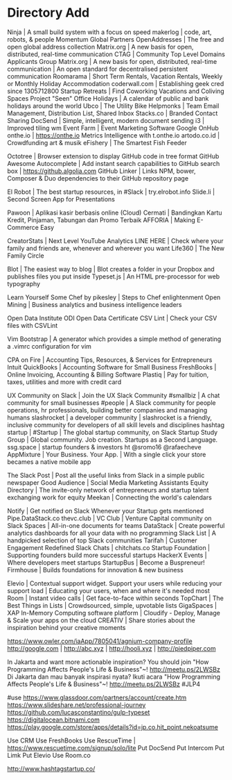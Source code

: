 Directory Add
=============

Ninja | A small build system with a focus on speed
makerlog | code, art, robots, & people
Momentum Global Partners
OpenAddresses | The free and open global address collection
Matrix.org | A new basis for open, distributed, real-time communication
CTAG | Community Top Level Domains Applicants Group
Matrix.org | A new basis for open, distributed, real-time communication | An open standard for decentralised persistent communication
Roomarama | Short Term Rentals, Vacation Rentals, Weekly or Monthly Holiday Accommodation
coderwall.com | Establishing geek cred since 1305712800
Startup Retreats | Find Coworking Vacations and Coliving Spaces
Project "Seen"
Office Holidays | A calendar of public and bank holidays around the world
Ubco | The Utility Bike
Helpmonks | Team Email Management, Distribution List, Shared Inbox
Stacks.co | Branded Contact Sharing
DocSend | Simple, intelligent, modern document sending
i3 | Improved tiling wm
Event Farm | Event Marketing Software
Google OnHub
onthe.io | https://onthe.io
  Metrics Intelligence with t.onthe.io
artodo.co.id | Crowdfunding art & musik
eFishery | The Smartest Fish Feeder

Octotree | Browser extension to display GitHub code in tree format
GitHub Awesome Autocomplete | Add instant search capabilities to GitHub search box | https://github.algolia.com
GitHub Linker | Links NPM, bower, Composer & Duo dependencies to their GitHub repository page

El Robot | The best startup resources, in #Slack | try.elrobot.info
Slide.li | Second Screen App for Presentations

Pawoon | Aplikasi kasir berbasis online (Cloud)
Cermati | Bandingkan Kartu Kredit, Pinjaman, Tabungan dan Promo Terbaik
AFFORIA | Making E-Commerce Easy

CreatorStats | Next Level YouTube Analytics
LINE HERE | Check where your family and friends are, whenever and wherever you want
Life360 | The New Family Circle

Blot | The easiest way to blog | Blot creates a folder in your Dropbox and publishes files you put inside
Typeset.js | An HTML pre-processor for web typography

Learn Yourself Some Chef by pikesley | Steps to Chef enlightenment
Open Mining | Business analytics and business intelligence leaders

Open Data Institute
  ODI Open Data Certificate
CSV Lint | Check your CSV files with CSVLint

Vim Bootstrap | A generator which provides a simple method of generating a .vimrc configuration for vim

CPA on Fire | Accounting Tips, Resources, & Services for Entrepreneurs
Intuit QuickBooks | Accounting Software for Small Business
FreshBooks | Online Invoicing, Accounting & Billing Software
Plastiq | Pay for tuition, taxes, utilities and more with credit card

UX Community on Slack | Join the UX Slack Community
#smallbiz | A chat community for small businesses
#people | A Slack community for people operations, hr professionals, building better companies and managing humans
slashrocket | a developer community | slashrocket is a friendly, inclusive community for developers of all skill levels and disciplines
hashtag startup | #Startup | The global startup community, on Slack
Startup Study Group | Global community. Job creation. Startups as a Second Language.
  ssg.space | startup founders & investors ht @sromo16 @rafaecheve
AppMixture | Your Business. Your App. | With a single click your store becames a native mobile app

The Slack Post | Post all the useful links from Slack in a simple public newspaper
Good Audience | Social Media Marketing Assistants
Equity Directory | The invite-only network of entrepreneurs and startup talent exchanging work for equity
Meekan | Connecting the world's calendars

Notify | Get notified on Slack Whenever your Startup gets mentioned
Pipe.DataStack.co
thevc.club | VC Club | Venture Capital community on Slack
Spaces | All-in-one documents for teams
DataStack | Create powerful analytics dashboards for all your data with no programming
Slack List | A handpicked selection of top Slack communities
Tarifah | Customer Engagement Redefined
Slack Chats | chitchats.co
Startup Foundation | Supporting founders build more successful startups
HackerX Events | Where developers meet startups
StartupBus | Become a Buspreneur!
Firmhouse | Builds foundations for innovation & new business


Elevio | Contextual support widget. Support your users while reducing your support load | Educating your users, when and where it's needed most
Room | Instant video calls | Get face-to-face within seconds
TopChart | The Best Things in Lists | Crowdsourced, simple, upvotable lists
GigaSpaces | XAP In-Memory Computing software platform | Cloudify - Deploy, Manage & Scale your apps on the cloud
CREATIV | Share stories about the inspiration behind your creative moments




https://www.owler.com/iaApp/7805041/agnium-company-profile
http://google.com | http://abc.xyz | http://hooli.xyz | http://piedpiper.com

In Jakarta and want more actionable inspiration? You should join "How Programming Affects People's Life & Business"~! http://meetu.ps/2LWSBz
Di Jakarta dan mau banyak inspirasi nyata? Ikuti acara "How Programming Affects People's Life & Business"~! http://meetu.ps/2LWSBz #JLP4




#use
https://www.glassdoor.com/partners/account/create.htm
https://www.slideshare.net/professional-journey
https://github.com/lucasconstantino/gulp-typeset
https://digitalocean.bitnami.com
https://play.google.com/store/apps/details?id=jp.co.hit_point.nekoatsume


Use CRM
Use FreshBooks
Use RescueTime | https://www.rescuetime.com/signup/solo/lite
Put DocSend
Put Intercom
Put Limk
Put Elevio
Use Room.co

http://www.hashtagstartup.co/


